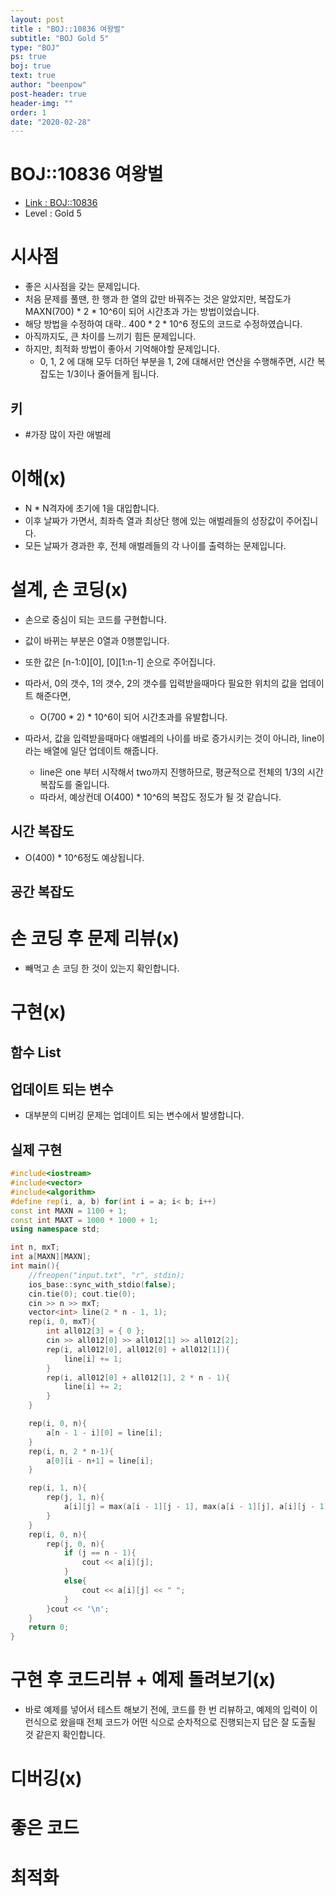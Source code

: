 ```yaml
---
layout: post
title : "BOJ::10836 여왕벌"
subtitle: "BOJ Gold 5"
type: "BOJ"
ps: true
boj: true
text: true
author: "beenpow"
post-header: true
header-img: ""
order: 1
date: "2020-02-28"
---
```


# BOJ::10836 여왕벌
- [Link : BOJ::10836](https://www.acmicpc.net/problem/10836)
- Level : Gold 5

# 시사점
- 좋은 시사점을 갖는 문제입니다.
- 처음 문제를 풀땐, 한 행과 한 열의 값만 바꿔주는 것은 알았지만, 복잡도가 MAXN(700) * 2 * 10^6이
  되어 시간초과 가는 방법이었습니다.
- 해당 방법을 수정하여 대략.. 400 * 2 * 10^6 정도의 코드로 수정하였습니다.
- 아직까지도, 큰 차이를 느끼기 힘든 문제입니다.
- 하지만, 최적화 방법이 좋아서 기억해야할 문제입니다.
  - 0, 1, 2 에 대해 모두 더하던 부분을 1, 2에 대해서만 연산을 수행해주면, 시간 복잡도는 1/3이나
    줄어들게 됩니다.

## 키
- #가장 많이 자란 애벌레

# 이해(x)
- N * N격자에 초기에 1을 대입합니다.
- 이후 날짜가 가면서, 최좌측 열과 최상단 행에 있는 애벌레들의 성장값이 주어집니다.
- 모든 날짜가 경과한 후, 전체 애벌레들의 각 나이를 출력하는 문제입니다.


# 설계, 손 코딩(x)
- 손으로 중심이 되는 코드를 구현합니다.
- 값이 바뀌는 부분은 0열과 0행뿐입니다.
- 또한 값은 [n-1:0][0], [0][1:n-1] 순으로 주어집니다.
- 따라서, 0의 갯수, 1의 갯수, 2의 갯수를 입력받을때마다 필요한 위치의 값을 업데이트 해준다면,
  - O(700 * 2) * 10^6이 되어 시간초과를 유발합니다.

- 따라서, 값을 입력받을때마다 애벌레의 나이를 바로 증가시키는 것이 아니라, line이라는 배열에 일단
  업데이트 해줍니다.
  - line은 one 부터 시작해서 two까지 진행하므로, 평균적으로 전체의 1/3의 시간 복잡도를 줄입니다.
  - 따라서, 예상컨데 O(400) * 10^6의 복잡도 정도가 될 것 같습니다. 

## 시간 복잡도
- O(400) * 10^6정도 예상됩니다.

## 공간 복잡도

# 손 코딩 후 문제 리뷰(x)
- 빼먹고 손 코딩 한 것이 있는지 확인합니다.

# 구현(x)

## 함수 List 

## 업데이트 되는 변수
- 대부분의 디버깅 문제는 업데이트 되는 변수에서 발생합니다.

## 실제 구현 

```cpp
#include<iostream>
#include<vector>
#include<algorithm>
#define rep(i, a, b) for(int i = a; i< b; i++)
const int MAXN = 1100 + 1;
const int MAXT = 1000 * 1000 + 1;
using namespace std;

int n, mxT;
int a[MAXN][MAXN];
int main(){
    //freopen("input.txt", "r", stdin);
    ios_base::sync_with_stdio(false);
    cin.tie(0); cout.tie(0);
    cin >> n >> mxT;
    vector<int> line(2 * n - 1, 1);
    rep(i, 0, mxT){
        int all012[3] = { 0 };
        cin >> all012[0] >> all012[1] >> all012[2];
        rep(i, all012[0], all012[0] + all012[1]){
            line[i] += 1;
        }
        rep(i, all012[0] + all012[1], 2 * n - 1){
            line[i] += 2;
        }
    }

    rep(i, 0, n){
        a[n - 1 - i][0] = line[i];
    }
    rep(i, n, 2 * n-1){
        a[0][i - n+1] = line[i];
    }

    rep(i, 1, n){
        rep(j, 1, n){
            a[i][j] = max(a[i - 1][j - 1], max(a[i - 1][j], a[i][j - 1]));
        }
    }
    rep(i, 0, n){
        rep(j, 0, n){
            if (j == n - 1){
                cout << a[i][j];
            }
            else{
                cout << a[i][j] << " ";
            }
        }cout << '\n';
    }
    return 0;
}
```

# 구현 후 코드리뷰 + 예제 돌려보기(x)
- 바로 예제를 넣어서 테스트 해보기 전에, 코드를 한 번 리뷰하고, 예제의 입력이 이런식으로 왔을때
  전체 코드가 어떤 식으로 순차적으로 진행되는지 답은 잘 도출될 것 같은지 확인합니다.

# 디버깅(x)

# 좋은 코드

# 최적화
